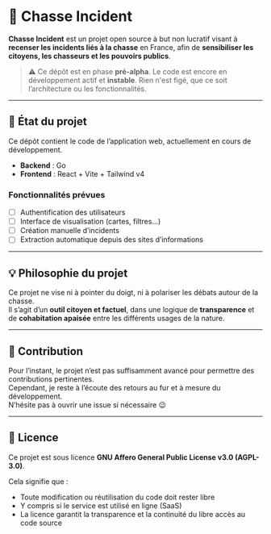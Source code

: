 # 🦌 Chasse Incident

**Chasse Incident** est un projet open source à but non lucratif visant à **recenser les incidents liés à la chasse** en France, afin de **sensibiliser les citoyens, les chasseurs et les pouvoirs publics**.

> ⚠️ Ce dépôt est en phase **pré-alpha**. Le code est encore en développement actif et **instable**. Rien n'est figé, que ce soit l’architecture ou les fonctionnalités.

---

## 🚧 État du projet

Ce dépôt contient le code de l’application web, actuellement en cours de développement.

- **Backend** : Go  
- **Frontend** : React + Vite + Tailwind v4

### Fonctionnalités prévues

- [ ] Authentification des utilisateurs  
- [ ] Interface de visualisation (cartes, filtres…)  
- [ ] Création manuelle d’incidents  
- [ ] Extraction automatique depuis des sites d’informations  

---

## 💡 Philosophie du projet

Ce projet ne vise ni à pointer du doigt, ni à polariser les débats autour de la chasse.  
Il s’agit d’un **outil citoyen et factuel**, dans une logique de **transparence** et de **cohabitation apaisée** entre les différents usages de la nature.

---

## 🤝 Contribution

Pour l’instant, le projet n’est pas suffisamment avancé pour permettre des contributions pertinentes.  
Cependant, je reste à l’écoute des retours au fur et à mesure du développement.  
N’hésite pas à ouvrir une issue si nécessaire 😉

---

## 📝 Licence

Ce projet est sous licence **GNU Affero General Public License v3.0 (AGPL-3.0)**.

Cela signifie que :

- Toute modification ou réutilisation du code doit rester libre  
- Y compris si le service est utilisé en ligne (SaaS)  
- La licence garantit la transparence et la continuité du libre accès au code source
